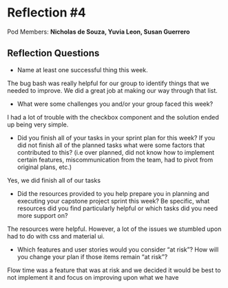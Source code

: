 # Reflection #4

Pod Members: **Nicholas de Souza, Yuvia Leon, Susan Guerrero**

## Reflection Questions

* Name at least one successful thing this week.

 The bug bash was really helpful for our group to identify things that we needed to improve. We did a great job at making our way through that list. 

* What were some challenges you and/or your group faced this week?

 I had a lot of trouble with the checkbox component and the solution ended up being very simple. 

* Did you finish all of your tasks in your sprint plan for this week? If you did not finish all of the planned tasks what were some factors that contributed to this?  (i.e over planned, did not know how to implement certain features, miscommunication from the team, had to pivot from original plans, etc.)

 Yes, we did finish all of our tasks 

* Did the resources provided to you help prepare you in planning and executing your capstone project sprint this week? Be specific, what resources did you find particularly helpful or which tasks did you need more support on?

 The resources were helpful. However, a lot of the issues we stumbled upon had to do with css and material ui. 

* Which features and user stories would you consider “at risk”? How will you change your plan if those items remain “at risk”?

 Flow time was a feature that was at risk and we decided it would be best to not implement it and focus on improving upon what we have 
